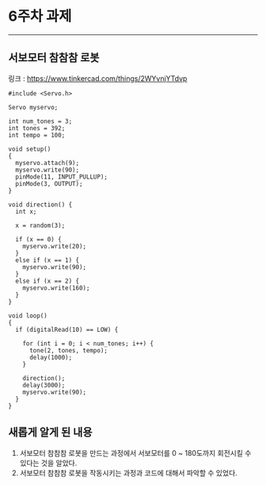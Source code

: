 # 6주차 과제
---
## 서보모터 참참참 로봇
링크 : https://www.tinkercad.com/things/2WYvnjYTdvp
```
#include <Servo.h>

Servo myservo;

int num_tones = 3;
int tones = 392;
int tempo = 100;

void setup()
{
  myservo.attach(9);
  myservo.write(90);
  pinMode(11, INPUT_PULLUP);
  pinMode(3, OUTPUT);
}

void direction() {
  int x;
  
  x = random(3);
  
  if (x == 0) {
    myservo.write(20);
  }
  else if (x == 1) {
    myservo.write(90);
  }
  else if (x == 2) {
    myservo.write(160);
  }
}

void loop()
{
  if (digitalRead(10) == LOW) {
    
    for (int i = 0; i < num_tones; i++) {
      tone(2, tones, tempo);
      delay(1000);
    }
    
    direction();
    delay(3000);
    myservo.write(90);
  }
}
```
## 새롭게 알게 된 내용
1. 서보모터 참참참 로봇을 만드는 과정에서 서보모터를 0 ~ 180도까지 회전시킬 수 있다는 것을 알았다.
2. 서보모터 참참참 로봇을 작동시키는 과정과 코드에 대해서 파악할 수 있었다.
